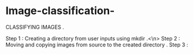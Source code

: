 # Image-classification-
CLASSIFYING IMAGES . 

Step 1 : Creating a directory from user inputs using mkdir .<\n>
Step 2 : Moving and copying images from source to the created directory .
Step 3 : 
